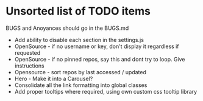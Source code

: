 # Unsorted list of TODO items

BUGS and Anoyances should go in the BUGS.md

- Add ability to disable each section in the settings.js
- OpenSource - if no username or key, don't display it regardless if requested
- OpenSource - if no pinned repos, say this and dont try to loop. Give
  instructions
- Opensource - sort repos by last accessed / updated
- Hero - Make it into a Carousel?
- Consolidate all the link formatting into global classes
- Add proper tooltips where required, using own custom css tooltip library
